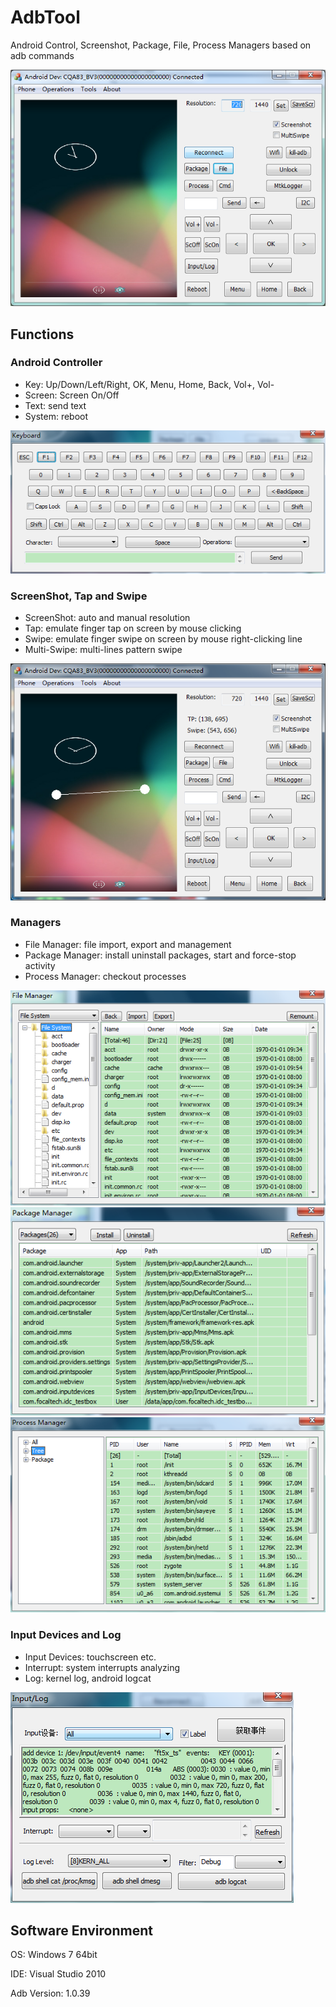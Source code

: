 # AdbTool

Android Control, Screenshot, Package, File, Process Managers based on adb commands

![adb_tool](/static/adb_tool.png)

## Functions
### Android Controller
* Key: Up/Down/Left/Right, OK, Menu, Home, Back, Vol+, Vol-
* Screen: Screen On/Off
* Text: send text
* System: reboot

![keyboard](/static/keyboard.png)

### ScreenShot, Tap and Swipe
* ScreenShot: auto and manual resolution
* Tap: emulate finger tap on screen by mouse clicking
* Swipe: emulate finger swipe on screen by mouse right-clicking line
* Multi-Swipe: multi-lines pattern swipe

![swipe](/static/swipe.png)

### Managers
* File Manager: file import, export and management
* Package Manager: install uninstall packages, start and force-stop activity
* Process Manager: checkout processes

![file_manager](/static/file_manager.png)
![packge_manager](/static/package_manager.png)
![process_manager](/static/process_manager.png)

### Input Devices and Log
* Input Devices: touchscreen etc.
* Interrupt:  system interrupts analyzing
* Log: kernel log, android logcat

![input_log](/static/input_log.png)

## Software Environment

OS: Windows 7 64bit

IDE: Visual Studio 2010

Adb Version: 1.0.39
